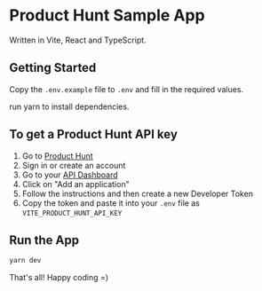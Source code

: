 # Product Hunt Sample App

Written in Vite, React and TypeScript.

## Getting Started

Copy the `.env.example` file to `.env` and fill in the required values.

run yarn to install dependencies.

## To get a Product Hunt API key

1. Go to [Product Hunt](https://www.producthunt.com/)
2. Sign in or create an account
3. Go to your [API Dashboard](https://www.producthunt.com/v2/oauth/applications)
4. Click on "Add an application"
5. Follow the instructions and then create a new Developer Token
6. Copy the token and paste it into your `.env` file as `VITE_PRODUCT_HUNT_API_KEY`

## Run the App

```bash
yarn dev
```

That's all! Happy coding =)
